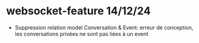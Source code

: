 # websocket-feature 14/12/24

- Suppression relation model Conversation & Event: erreur de conception, les conversations privées ne sont pas liées à un event
